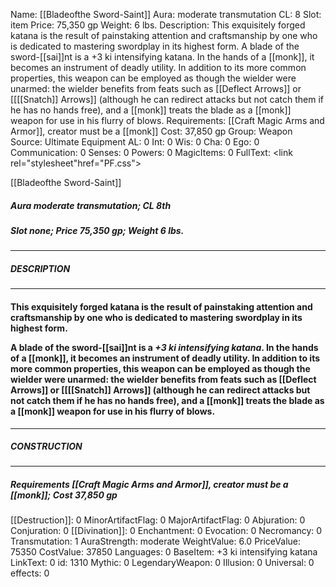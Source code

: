Name: [[Bladeofthe Sword-Saint]]
Aura: moderate transmutation
CL: 8
Slot: item
Price: 75,350 gp
Weight: 6 lbs.
Description: This exquisitely forged katana is the result of painstaking attention and craftsmanship by one who is dedicated to mastering swordplay in its highest form. A blade of the sword-[[sai]]nt is a +3 ki intensifying katana. In the hands of a [[monk]], it becomes an instrument of deadly utility. In addition to its more common properties, this weapon can be employed as though the wielder were unarmed: the wielder benefits from feats such as [[Deflect Arrows]] or [[[[Snatch]] Arrows]] (although he can redirect attacks but not catch them if he has no hands free), and a [[monk]] treats the blade as a [[monk]] weapon for use in his flurry of blows.
Requirements: [[Craft Magic Arms and Armor]], creator must be a [[monk]]
Cost: 37,850 gp
Group: Weapon
Source: Ultimate Equipment
AL: 0
Int: 0
Wis: 0
Cha: 0
Ego: 0
Communication: 0
Senses: 0
Powers: 0
MagicItems: 0
FullText: <link rel="stylesheet"href="PF.css"><div class="heading"><p class="alignleft">[[Bladeofthe Sword-Saint]]</p><div style="clear: both;"></div></div><div><h5><b>Aura </b>moderate transmutation; <b>CL </b>8th</h5><h5><b>Slot </b>none; <b>Price </b>75,350 gp; <b>Weight </b>6 lbs.</h5></div><hr/><div><h5><b>DESCRIPTION</b></h5></div><hr/><div><h4><p>This exquisitely forged katana is the result of painstaking attention and craftsmanship by one who is dedicated to mastering swordplay in its highest form. </p><p>A blade of the sword-[[sai]]nt is a <i>+3 ki intensifying katana</i>. In the hands of a [[monk]], it becomes an instrument of deadly utility. In addition to its more common properties, this weapon can be employed as though the wielder were unarmed: the wielder benefits from feats such as [[Deflect Arrows]] or [[[[Snatch]] Arrows]] (although he can redirect attacks but not catch them if he has no hands free), and a [[monk]] treats the blade as a [[monk]] weapon for use in his flurry of blows.</p></h4></div><hr/><div><h5><b>CONSTRUCTION</b></h5></div><hr/><div><h5><b>Requirements </b>[[Craft Magic Arms and Armor]], creator must be a [[monk]]; <b>Cost </b>37,850 gp</h5></div>
[[Destruction]]: 0
MinorArtifactFlag: 0
MajorArtifactFlag: 0
Abjuration: 0
Conjuration: 0
[[Divination]]: 0
Enchantment: 0
Evocation: 0
Necromancy: 0
Transmutation: 1
AuraStrength: moderate
WeightValue: 6.0
PriceValue: 75350
CostValue: 37850
Languages: 0
BaseItem: +3 ki intensifying katana
LinkText: 0
id: 1310
Mythic: 0
LegendaryWeapon: 0
Illusion: 0
Universal: 0
effects: 0
